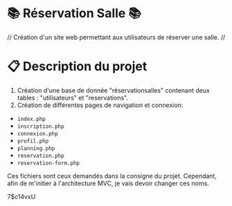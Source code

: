 # 📚 Réservation Salle 📚

// Création d'un site web permettant aux utilisateurs de réserver une salle. //

# 📋 Description du projet

1)  Création d'une base de donnée "réservationsalles" contenant deux tables : "utilisateurs" et "reservations".
2)  Création de différentes pages de navigation et connexion:

- `index.php`
- `inscription.php`
- `connexion.php`
- `profil.php`
- `planning.php`
- `reservation.php`
- `reservation-form.php`

Ces fichiers sont ceux demandés dans la consigne du projet.  Cependant, afin de m'initier à l'architecture MVC, je vais devoir changer ces noms.

7$c14vxU